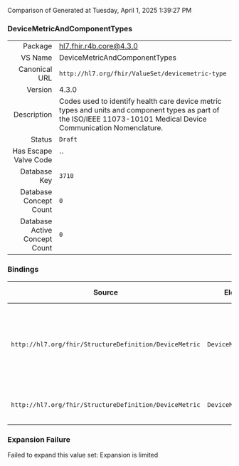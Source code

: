 Comparison of 
Generated at Tuesday, April 1, 2025 1:39:27 PM

### DeviceMetricAndComponentTypes

|      |     |
| ---: | --- |
| Package | hl7.fhir.r4b.core@4.3.0 |
| VS Name | DeviceMetricAndComponentTypes |
| Canonical URL | `http://hl7.org/fhir/ValueSet/devicemetric-type` |
| Version | 4.3.0 |
| Description | Codes used to identify health care device metric types and units and component types as part of the ISO/IEEE 11073-10101 Medical Device Communication Nomenclature. |
| Status | `Draft` |
| Has Escape Valve Code | `` |
| Database Key | `3710` |
| Database Concept Count | `0` |
| Database Active Concept Count | `0` |
### Bindings

| Source | Element | Binding | Strength | Element Short |
| ------ | ------- | ------- | -------- | ------------- |
| `http://hl7.org/fhir/StructureDefinition/DeviceMetric` | `DeviceMetric.type` | `http://hl7.org/fhir/ValueSet/devicemetric-type` | `Preferred` | Identity of metric, for example Heart Rate or PEEP Setting |
| `http://hl7.org/fhir/StructureDefinition/DeviceMetric` | `DeviceMetric.unit` | `http://hl7.org/fhir/ValueSet/devicemetric-type` | `Preferred` | Unit of Measure for the Metric |

### Expansion Failure

Failed to expand this value set: Expansion is limited
